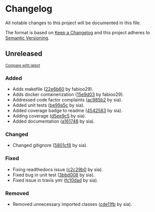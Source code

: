 # Changelog
All notable changes to this project will be documented in this file.

The format is based on [Keep a Changelog](http://keepachangelog.com/en/1.0.0/)
and this project adheres to [Semantic Versioning](http://semver.org/spec/v2.0.0.html).

## Unreleased

<small>[Compare with latest](https://github.com/fabioo29/portfolio-rebalancer/compare/df0e1763e01d7e89d041ac739baa699856a7275c...HEAD)</small>

### Added
- Adds makefile ([22e6b60](https://github.com/fabioo29/portfolio-rebalancer/commit/22e6b60e7d01ed3445f9611296f11a82aeda736d) by fabioo29).
- Adds docker containerization ([15e9d03](https://github.com/fabioo29/portfolio-rebalancer/commit/15e9d039d77fd104f8060dd01b583e5e861ff848) by fabioo29).
- Addressed code factor complaints ([ac985b2](https://github.com/fabioo29/portfolio-rebalancer/commit/ac985b25016e5e358063830760c59633d3a87f53) by sia).
- Added unit tests ([be99a5c](https://github.com/fabioo29/portfolio-rebalancer/commit/be99a5cf3d68348f727810053a717e07097a52b2) by sia).
- Added coverage badge to readme ([4542583](https://github.com/fabioo29/portfolio-rebalancer/commit/45425838adfed156dde01f38454cce7a084ecefa) by sia).
- Adding coverage ([d5ee9c5](https://github.com/fabioo29/portfolio-rebalancer/commit/d5ee9c524e3df63dfa0ccf8bcf84480ad1623434) by sia).
- Added documentation ([a161748](https://github.com/fabioo29/portfolio-rebalancer/commit/a161748acd13edbb4a9bbc2cf4c3da7688eb40c8) by sia).

### Changed
- Changed gitignore ([5801cf8](https://github.com/fabioo29/portfolio-rebalancer/commit/5801cf8c1035951620eadd22d60cad2e41435c7f) by sia).

### Fixed
- Fixing readthedocs issue ([c2c29b0](https://github.com/fabioo29/portfolio-rebalancer/commit/c2c29b0296af54e058a79ad953785739096d753e) by sia).
- Fixed bug in unit test ([3bbd008](https://github.com/fabioo29/portfolio-rebalancer/commit/3bbd008f0d7f93d226b7ce8c7ac2cc9d998cac01) by sia).
- Fixed issue in travis yml ([fc10dad](https://github.com/fabioo29/portfolio-rebalancer/commit/fc10dad800655bbe515bf10e82ff3a742616ef41) by sia).

### Removed
- Removed unnecessary imported classes ([cde11fb](https://github.com/fabioo29/portfolio-rebalancer/commit/cde11fb29c5d0295b8272b4f29eefa46b940558e) by sia).


